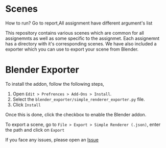 # Scenes

How to run? Go to report,All assignment have different argument's list

This repository contains various scenes which are common for all assignemnts as well as some specific to the assignmet.
Each assignemnt has a directory with it's corresponding scenes.
We have also included a exporter which you can use to export your scene from Blender.

# Blender Exporter
To install the addon, follow the following steps,

1. Open `Edit > Prefrences > Add-Ons > Install`.
2. Select the `blender_exporter/simple_renderer_exporter.py` file.
3. Click `Install`

Once this is done, click the checkbox to enable the Blender addon.

To export a scene, go to `File > Export > Simple Renderer (.json)`, enter the path and click on `Export`

If you face any issues, please open an [Issue](https://github.com/cs7-302-graphics/scenes/issues)
